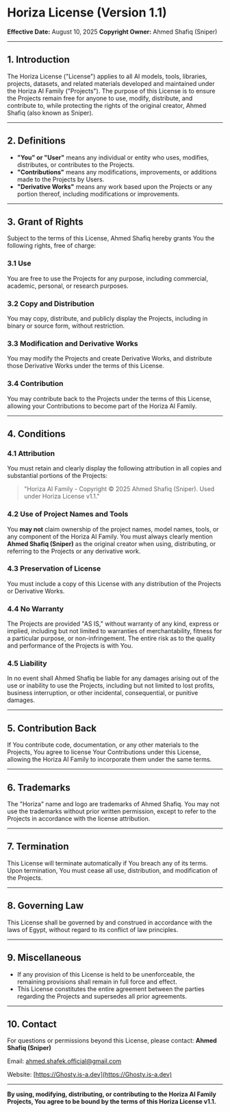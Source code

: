 # Horiza License (Version 1.1)

**Effective Date:** August 10, 2025
**Copyright Owner:** Ahmed Shafiq (Sniper)

---

## 1. Introduction

The Horiza License ("License") applies to all AI models, tools, libraries, projects, datasets, and related materials developed and maintained under the Horiza AI Family ("Projects"). The purpose of this License is to ensure the Projects remain free for anyone to use, modify, distribute, and contribute to, while protecting the rights of the original creator, Ahmed Shafiq (also known as Sniper).

---

## 2. Definitions

* **"You" or "User"** means any individual or entity who uses, modifies, distributes, or contributes to the Projects.
* **"Contributions"** means any modifications, improvements, or additions made to the Projects by Users.
* **"Derivative Works"** means any work based upon the Projects or any portion thereof, including modifications or improvements.

---

## 3. Grant of Rights

Subject to the terms of this License, Ahmed Shafiq hereby grants You the following rights, free of charge:

### 3.1 Use

You are free to use the Projects for any purpose, including commercial, academic, personal, or research purposes.

### 3.2 Copy and Distribution

You may copy, distribute, and publicly display the Projects, including in binary or source form, without restriction.

### 3.3 Modification and Derivative Works

You may modify the Projects and create Derivative Works, and distribute those Derivative Works under the terms of this License.

### 3.4 Contribution

You may contribute back to the Projects under the terms of this License, allowing your Contributions to become part of the Horiza AI Family.

---

## 4. Conditions

### 4.1 Attribution

You must retain and clearly display the following attribution in all copies and substantial portions of the Projects:

> "Horiza AI Family - Copyright © 2025 Ahmed Shafiq (Sniper). Used under Horiza License v1.1."

### 4.2 Use of Project Names and Tools

You **may not** claim ownership of the project names, model names, tools, or any component of the Horiza AI Family. You must always clearly mention **Ahmed Shafiq (Sniper)** as the original creator when using, distributing, or referring to the Projects or any derivative work.

### 4.3 Preservation of License

You must include a copy of this License with any distribution of the Projects or Derivative Works.

### 4.4 No Warranty

The Projects are provided "AS IS," without warranty of any kind, express or implied, including but not limited to warranties of merchantability, fitness for a particular purpose, or non-infringement. The entire risk as to the quality and performance of the Projects is with You.

### 4.5 Liability

In no event shall Ahmed Shafiq be liable for any damages arising out of the use or inability to use the Projects, including but not limited to lost profits, business interruption, or other incidental, consequential, or punitive damages.

---

## 5. Contribution Back

If You contribute code, documentation, or any other materials to the Projects, You agree to license Your Contributions under this License, allowing the Horiza AI Family to incorporate them under the same terms.

---

## 6. Trademarks

The "Horiza" name and logo are trademarks of Ahmed Shafiq. You may not use the trademarks without prior written permission, except to refer to the Projects in accordance with the license attribution.

---

## 7. Termination

This License will terminate automatically if You breach any of its terms. Upon termination, You must cease all use, distribution, and modification of the Projects.

---

## 8. Governing Law

This License shall be governed by and construed in accordance with the laws of Egypt, without regard to its conflict of law principles.

---

## 9. Miscellaneous

* If any provision of this License is held to be unenforceable, the remaining provisions shall remain in full force and effect.
* This License constitutes the entire agreement between the parties regarding the Projects and supersedes all prior agreements.

---

## 10. Contact

For questions or permissions beyond this License, please contact:
**Ahmed Shafiq (Sniper)**

Email: [ahmed.shafek.official@gmail.com](mailto:ahmed.shafek.official@gmail.com)

Website: [https://Ghosty.is-a.dev](https://Ghosty.is-a.dev)

---

**By using, modifying, distributing, or contributing to the Horiza AI Family Projects, You agree to be bound by the terms of this Horiza License v1.1.**
